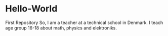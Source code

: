 # Hello-World
First Repository
So, I am a teacher at a technical school in Denmark. I teach age group 16-18 about math, physics and elektroniks.
